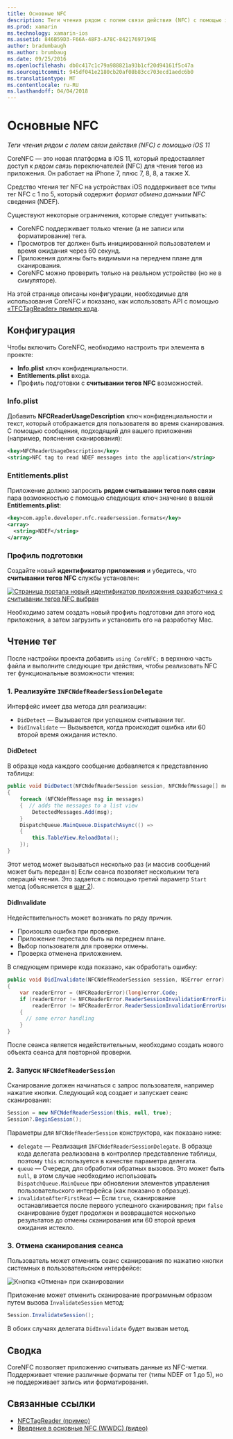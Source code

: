 ```yaml
---
title: Основные NFC
description: Теги чтения рядом с полем связи действия (NFC) с помощью iOS 11
ms.prod: xamarin
ms.technology: xamarin-ios
ms.assetid: 846B59D3-F66A-48F3-A78C-84217697194E
author: bradumbaugh
ms.author: brumbaug
ms.date: 09/25/2016
ms.openlocfilehash: db0c417c1c79a988821a93b1cf20d94161f5c47a
ms.sourcegitcommit: 945df041e2180cb20af08b83cc703ecd1aedc6b0
ms.translationtype: MT
ms.contentlocale: ru-RU
ms.lasthandoff: 04/04/2018
---
```

# <a name="core-nfc"></a>Основные NFC

_Теги чтения рядом с полем связи действия (NFC) с помощью iOS 11_

CoreNFC — это новая платформа в iOS 11, который предоставляет доступ к _рядом связь_ переключателей (NFC) для чтения тегов из приложения. Он работает на iPhone 7, плюс 7, 8, 8, а также X.

Средство чтения тег NFC на устройствах iOS поддерживает все типы тег NFC с 1 по 5, который содержит _формат обмена данными NFC_ сведения (NDEF).

Существуют некоторые ограничения, которые следует учитывать:

- CoreNFC поддерживает только чтение (а не записи или форматирование) тега.
- Просмотров тег должен быть инициированной пользователем и время ожидания через 60 секунд.
- Приложения должны быть видимыми на переднем плане для сканирования.
- CoreNFC можно проверить только на реальном устройстве (но не в симуляторе).

На этой странице описаны конфигурации, необходимые для использования CoreNFC и показано, как использовать API с помощью [«TFCTagReader» пример кода](https://developer.xamarin.com/samples/monotouch/ios11/NFCTagReader/).

## <a name="configuration"></a>Конфигурация

Чтобы включить CoreNFC, необходимо настроить три элемента в проекте:

- **Info.plist** ключ конфиденциальности.
- **Entitlements.plist** входа.
- Профиль подготовки с **считывании тегов NFC** возможностей.

### <a name="infoplist"></a>Info.plist

Добавить **NFCReaderUsageDescription** ключ конфиденциальности и текст, который отображается для пользователя во время сканирования. С помощью сообщения, подходящий для вашего приложения (например, пояснения сканирования):

```xml
<key>NFCReaderUsageDescription</key>
<string>NFC tag to read NDEF messages into the application</string>
```

### <a name="entitlementsplist"></a>Entitlements.plist

Приложение должно запросить **рядом считывании тегов поля связи** пара возможностью с помощью следующих ключ значение в вашей **Entitlements.plist**:

```xml
<key>com.apple.developer.nfc.readersession.formats</key>
<array>
  <string>NDEF</string>
</array>
```

### <a name="provisioning-profile"></a>Профиль подготовки

Создайте новый **идентификатор приложения** и убедитесь, что **считывании тегов NFC** службы установлен:

[![Страница портала новый идентификатор приложения разработчика с считывании тегов NFC выбран](corenfc-images/app-services-nfc-sml.png)](corenfc-images/app-services-nfc.png#lightbox)

Необходимо затем создать новый профиль подготовки для этого код приложения, а затем загрузить и установить его на разработку Mac.

## <a name="reading-a-tag"></a>Чтение тег

После настройки проекта добавить `using CoreNFC;` в верхнюю часть файла и выполните следующие три действия, чтобы реализовать NFC тег функциональные возможности чтения:

### <a name="1-implement-infcndefreadersessiondelegate"></a>1. Реализуйте `INFCNdefReaderSessionDelegate`

Интерфейс имеет два метода для реализации:

- `DidDetect` — Вызывается при успешном считывании тег.
- `DidInvalidate` — Вызывается, когда происходит ошибка или 60 второй время ожидания истекло.

#### <a name="diddetect"></a>DidDetect

В образце кода каждого сообщение добавляется к представлению таблицы:

```csharp
public void DidDetect(NFCNdefReaderSession session, NFCNdefMessage[] messages)
{
    foreach (NFCNdefMessage msg in messages)
    {  // adds the messages to a list view
        DetectedMessages.Add(msg);
    }
    DispatchQueue.MainQueue.DispatchAsync(() =>
    {
        this.TableView.ReloadData();
    });
}
```

Этот метод может вызываться несколько раз (и массив сообщений может быть передан в) Если сеанса позволяет нескольким тега операций чтения. Это задается с помощью третий параметр `Start` метод (объясняется в [шаг 2](#step2)).

#### <a name="didinvalidate"></a>DidInvalidate

Недействительность может возникать по ряду причин.

- Произошла ошибка при проверке.
- Приложение перестало быть на переднем плане.
- Выбор пользователя для проверки отмены.
- Проверка отменена приложением.

В следующем примере кода показано, как обработать ошибку:

```csharp
public void DidInvalidate(NFCNdefReaderSession session, NSError error)
{
    var readerError = (NFCReaderError)(long)error.Code;
    if (readerError != NFCReaderError.ReaderSessionInvalidationErrorFirstNDEFTagRead &&
        readerError != NFCReaderError.ReaderSessionInvalidationErrorUserCanceled)
    {
      // some error handling
    }
}
```

После сеанса является недействительным, необходимо создать нового объекта сеанса для повторной проверки.

<a name="step2" />

### <a name="2-start-an-nfcndefreadersession"></a>2. Запуск `NFCNdefReaderSession`

Сканирование должен начинаться с запрос пользователя, например нажатие кнопки.
Следующий код создает и запускает сеанс сканирования:

```csharp
Session = new NFCNdefReaderSession(this, null, true);
Session?.BeginSession();
```

Параметры для `NFCNdefReaderSession` конструктора, как показано ниже:

- `delegate` — Реализация `INFCNdefReaderSessionDelegate`. В образце кода делегата реализована в контроллер представление таблицы, поэтому `this` используется в качестве параметра делегата.
- `queue` — Очереди, для обработки обратных вызовов. Это может быть `null`, в этом случае необходимо использовать `DispatchQueue.MainQueue` при обновлении элементов управления пользовательского интерфейса (как показано в образце).
- `invalidateAfterFirstRead` — Если `true`, сканирование останавливается после первого успешного сканирования; при `false` сканирование будет продолжен и возвращается несколько результатов до отмены сканирования или 60 второй время ожидания истекло.


### <a name="3-cancel-the-scanning-session"></a>3. Отмена сканирования сеанса

Пользователь может отменить сеанс сканирования по нажатию кнопки системных в пользовательском интерфейсе:

![Кнопка «Отмена» при сканировании](corenfc-images/scan-cancel-sml.png)

Приложение может отменить сканирование программным образом путем вызова `InvalidateSession` метод:

```csharp
Session.InvalidateSession();
```

В обоих случаях делегата `DidInvalidate` будет вызван метод.

## <a name="summary"></a>Сводка

CoreNFC позволяет приложению считывать данные из NFC-метки. Поддерживает чтение различные форматы тег (типы NDEF от 1 до 5), но не поддерживает запись или форматирования.


## <a name="related-links"></a>Связанные ссылки

- [NFCTagReader (пример)](https://developer.xamarin.com/samples/monotouch/ios11/NFCTagReader/)
- [Введение в основные NFC (WWDC) (видео)](https://developer.apple.com/videos/play/wwdc2017/718/)
